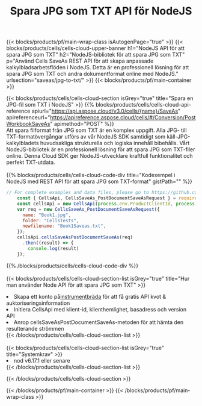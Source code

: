 ﻿---
title:  Spara JPG som TXT API för NodeJS
description: Använder Aspose.Cells Cloud SDK för NodeJS för att spara JPG-formatfil som TXT-formatfil.
url: /sv/nodejs/saveas/jpg-to-txt/
---
{{< blocks/products/pf/main-wrap-class isAutogenPage="true" >}}
{{< blocks/products/cells/cells-cloud-upper-banner h1="NodeJS API för att spara JPG som TXT" h2="NodeJS-bibliotek för att spara JPG som TXT" p="Använd Cells SaveAs REST API för att skapa anpassade kalkylbladsarbetsflöden i NodeJS. Detta är en professionell lösning för att spara JPG som TXT och andra dokumentformat online med NodeJS." urlsection="saveas/jpg-to-txt/" >}}
{{< blocks/products/pf/main-container >}}

{{< blocks/products/cells/cells-cloud-section isGrey="true" title="Spara en JPG-fil som TXT i NodeJS" >}}
{{% blocks/products/cells/cells-cloud-api-reference apiurl="https://api.aspose.cloud/v3.0/cells/{name}/SaveAs" apireferenceurl="https://apireference.aspose.cloud/cells/#/Conversion/PostWorkbookSaveAs" apimethod="POST" %}}
<br/>
Att spara filformat från JPG som TXT är en komplex uppgift. Alla JPG- till TXT-formatövergångar utförs av vår NodeJS SDK samtidigt som käll-JPG-kalkylbladets huvudsakliga strukturella och logiska innehåll bibehålls. Vårt NodeJS-bibliotek är en professionell lösning för att spara JPG som TXT-filer online. Denna Cloud SDK ger NodeJS-utvecklare kraftfull funktionalitet och perfekt TXT-utdata.
<br/>
<br/>
{{% blocks/products/cells/cells-cloud-code-div title="Kodexempel i NodeJS med REST API för att spara JPG som TXT-format" gistPath="" %}}
  
```js
// For complete examples and data files, please go to https://github.com/aspose-cells-cloud/aspose-cells-cloud-node/
    const { CellsApi, CellsSaveAs_PostDocumentSaveAsRequest } = require("asposecellscloud");
    const cellsApi = new CellsApi(process.env.ProductClientId, process.env.ProductClientSecret);
    var req = new CellsSaveAs_PostDocumentSaveAsRequest({
      name: "Book1.jpg",
      folder: "CellsTests",
      newfilename: "Book1Saveas.txt",
    });
    cellsApi.cellsSaveAsPostDocumentSaveAs(req)
      .then((result) => {
        console.log(result)
    });
```
  
{{% /blocks/products/cells/cells-cloud-code-div %}}
<br/>
<br/>
{{< blocks/products/cells/cells-cloud-section-list isGrey="true" title="Hur man använder Node API för att spara JPG som TXT" >}}
<li> Skapa ett konto på<a href="https://dashboard.aspose.cloud/">instrumentbräda</a> för att få gratis API kvot & auktoriseringsinformation</li>
<li>Initiera CellsApi med klient-id, klienthemlighet, basadress och version API</li>
<li>Anrop cellsSaveAsPostDocumentSaveAs-metoden för att hämta den resulterande strömmen</li>
{{< /blocks/products/cells/cells-cloud-section-list >}}
<br/>
<br/>
{{< blocks/products/cells/cells-cloud-section-list isGrey="true" title="Systemkrav" >}}
<li>nod v6.17.1 eller senare</li>
{{< /blocks/products/cells/cells-cloud-section-list >}}

{{< /blocks/products/cells/cells-cloud-section >}}

{{< /blocks/products/pf/main-container >}}
{{< /blocks/products/pf/main-wrap-class >}}
